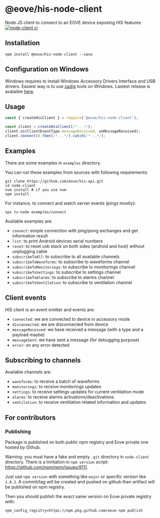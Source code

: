 # @eove/his-node-client

Node.JS client to connect to an EOVE device exposing HIS features
[![node-client ci](https://github.com/eove/his-api/actions/workflows/node_client_ci.yml/badge.svg)](https://github.com/eove/his-api/actions/workflows/node_client_ci.yml)

## Installation

```
npm install @eove/his-node-client --save
```

## Configuration on Windows

Windows requires to install Windows Accessory Drivers Interface and USB drivers.
Easiest way is to use [zadig](https://github.com/pbatard/libwdi/wiki/Zadig) tools on Windows. Lastest release is avalaible [here](https://github.com/pbatard/libwdi/releases).

## Usage

```js
const { createHisClient } = require('@eove/his-node-client');

const client = createHisClient(/*...*/);
client.on(ClientEventType.messageReceived, onMessageReceived);
client.connect().then(/*...*/).catch(/*...*/);
```

## Examples

There are some examples in `examples` directory.

You can run these examples from sources with following requirements:

```
git clone https://github.com/eove/his-api.git
cd node-client
nvm install # if you use nvm
npm install
```

For instance, to connect and watch server events (pings mostly):

```
npx ts-node examples/connect
```

Available examples are:

- `connect`: simple connection with ping/pong exchanges and get information result
- `list`: to print Android devices serial numbers
- `reset`: to reset usb stack on both sides (android and host) without unplugging cable
- `subscribeToAll`: to subscribe to all available channels
- `subscribeToWaveforms`: to subscribe to waveforms channel
- `subscribeToMonitorings`: to subscribe to monitorings channel
- `subscribeToSettings`: to subscribe to settings channel
- `subscribeToAlarms`: to subscribe to alarms channel
- `subscribeToVentilation`: to subscribe to ventilation channel

## Client events

HIS client is an event emitter and events are:

- `connected`: we are connected to device in accessory mode
- `disconnected`: we are disconnected from device
- `messageReceived`: we have received a message (with a type and a payload maybe)
- `messageSent`: we have sent a message (for debugging purpose)
- `error`: on any error detected

## Subscribing to channels

Available channels are:

- `waveforms`: to receive a batch of waveforms
- `monitorings`: to receive monitorings updates
- `settings`: to receive settings updates for current ventilation mode
- `alarms`: to receive alarms activations/deactivations
- `ventilation`: to receive ventilation related information and updates

## For contributors

### Publishing

Package is published on both public npm registry and Eove private one hosted by Github.

Warning: you must have a fake and empty `.git` directory in `node-client` directory.
There is a limitation in `npm version` script: https://github.com/npm/npm/issues/9111.

Just use `npm version` with something like `major` or specific version like `1.0.2`.
A commit/tag will be created and pushed on github then artifact will be published on npm registry.

Then you should publish the exact same version on Eove private registry with:

```
npm_config_registry=https://npm.pkg.github.com/eove npm publish
```
